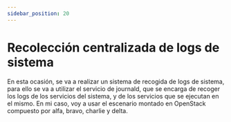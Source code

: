 ```yaml
---
sidebar_position: 20
---
```


# Recolección centralizada de logs de sistema

En esta ocasión, se va a realizar un sistema de recogida de logs de sistema, para ello se va a utilizar el servicio de journald, que se encarga de recoger los logs de los servicios del sistema, y de los servicios que se ejecutan en el mismo. En mi caso, voy a usar el escenario montado en OpenStack compuesto por alfa, bravo, charlie y delta.




